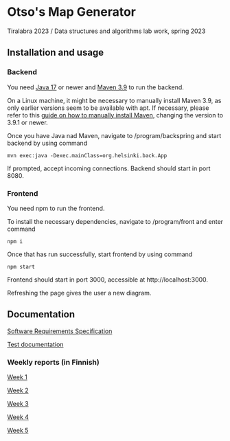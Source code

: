 # Otso's Map Generator
Tiralabra 2023 / Data structures and algorithms lab work, spring 2023


## Installation and usage

### Backend
You need [Java 17](https://www.java.com/en/download/) or newer and [Maven 3.9](https://maven.apache.org/download.cgi) to run the backend.

On a Linux machine, it might be necessary to manually install Maven 3.9, as only earlier versions seem to be available with apt. If necessary, please refer to this [guide on how to manually install Maven](https://medium.com/ci-cd-devops/error-error-executing-maven-error-java-lang-illegalstateexception-unable-to-load-cache-item-39e886a67216), changing the version to 3.9.1 or newer. 

Once you have Java nad Maven, navigate to /program/backspring and start backend by using command

```mvn exec:java -Dexec.mainClass=org.helsinki.back.App```

If prompted, accept incoming connections. Backend should start in port 8080.

### Frontend

You need npm to run the frontend.

To install the necessary dependencies, navigate to /program/front and enter command

```npm i```

Once that has run successfully, start frontend by using command

```npm start```

Frontend should start in port 3000, accessible at http://localhost:3000.

Refreshing the page gives the user a new diagram.


## Documentation
[Software Requirements Specification](https://github.com/otsohelos/mapgenerator/blob/main/srs.md)

[Test documentation](https://github.com/otsohelos/mapgenerator/blob/main/docs/testing.md)

### Weekly reports (in Finnish)
[Week 1](https://github.com/otsohelos/mapgenerator/blob/main/viikkoraportit/viikko1.md)

[Week 2](https://github.com/otsohelos/mapgenerator/blob/main/viikkoraportit/viikko2.md)

[Week 3](https://github.com/otsohelos/mapgenerator/blob/main/viikkoraportit/viikko3.md)

[Week 4](https://github.com/otsohelos/mapgenerator/blob/main/viikkoraportit/viikko4.md)

[Week 5](https://github.com/otsohelos/mapgenerator/blob/main/viikkoraportit/viikko5.md)

<!--[Week 6](https://github.com/otsohelos/mapgenerator/blob/main/viikkoraportit/viikko6.md)-->